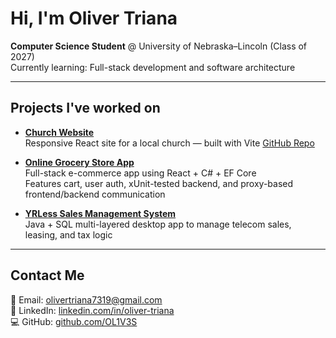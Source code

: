# Hi, I'm Oliver Triana

**Computer Science Student** @ University of Nebraska–Lincoln (Class of 2027)  
Currently learning: Full-stack development and software architecture  

---

## Projects I've worked on

- [**Church Website**](https://templobautista.net/)  
  Responsive React site for a local church — built with Vite
  [GitHub Repo](https://github.com/OL1V3S/church_site)

- [**Online Grocery Store App**](https://github.com/OL1V3S/361_Project)  
  Full-stack e-commerce app using React + C# + EF Core  
  Features cart, user auth, xUnit-tested backend, and proxy-based frontend/backend communication

- [**YRLess Sales Management System**](https://github.com/OL1V3S/156_project)  
  Java + SQL multi-layered desktop app to manage telecom sales, leasing, and tax logic

---

## Contact Me

📧 Email: [olivertriana7319@gmail.com](mailto:olivertriana7319@gmail.com)  
💼 LinkedIn: [linkedin.com/in/oliver-triana](https://www.linkedin.com/in/oliver-triana/)  
💻 GitHub: [github.com/OL1V3S](https://github.com/OL1V3S)


